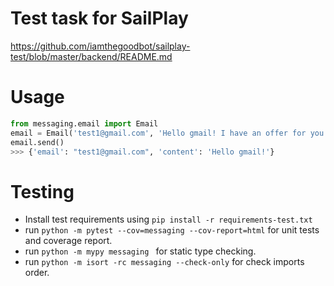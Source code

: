 # Test task for SailPlay
https://github.com/iamthegoodbot/sailplay-test/blob/master/backend/README.md
# Usage
```python
from messaging.email import Email
email = Email('test1@gmail.com', 'Hello gmail! I have an offer for you.')
email.send()
>>> {'email': "test1@gmail.com", 'content': 'Hello gmail!'}
```
# Testing
* Install test requirements using ```pip install -r requirements-test.txt```
* run ```python -m pytest --cov=messaging --cov-report=html``` for unit tests and coverage report.
* run ```python -m mypy messaging ``` for static type checking.
* run ```python -m isort -rc messaging --check-only``` for check imports order.
